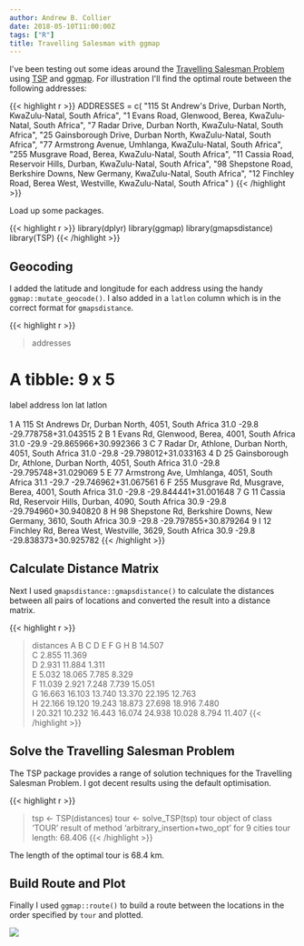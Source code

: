 ```yaml
---
author: Andrew B. Collier
date: 2018-05-10T11:00:00Z
tags: ["R"]
title: Travelling Salesman with ggmap
---
```


I've been testing out some ideas around the [Travelling Salesman Problem](https://en.wikipedia.org/wiki/Travelling_salesman_problem) using [TSP](https://cran.r-project.org/web/packages/TSP/) and [ggmap](https://cran.r-project.org/web/packages/ggmap/). For illustration I'll find the optimal route between the following addresses:

{{< highlight r >}}
ADDRESSES = c(
  "115 St Andrew's Drive, Durban North, KwaZulu-Natal, South Africa",
  "1 Evans Road, Glenwood, Berea, KwaZulu-Natal, South Africa",
  "7 Radar Drive, Durban North, KwaZulu-Natal, South Africa",
  "25 Gainsborough Drive, Durban North, KwaZulu-Natal, South Africa",
  "77 Armstrong Avenue, Umhlanga, KwaZulu-Natal, South Africa",
  "255 Musgrave Road, Berea, KwaZulu-Natal, South Africa",
  "11 Cassia Road, Reservoir Hills, Durban, KwaZulu-Natal, South Africa",
  "98 Shepstone Road, Berkshire Downs, New Germany, KwaZulu-Natal, South Africa",
  "12 Finchley Road, Berea West, Westville, KwaZulu-Natal, South Africa"
)
{{< /highlight >}}

Load up some packages.

{{< highlight r >}}
library(dplyr)
library(ggmap)
library(gmapsdistance)
library(TSP)
{{< /highlight >}}

## Geocoding

I added the latitude and longitude for each address using the handy `ggmap::mutate_geocode()`. I also added in a `latlon` column which is in the correct format for `gmapsdistance`.

{{< highlight r >}}
> addresses
# A tibble: 9 x 5
  label address                                                             lon   lat latlon              
  <chr> <chr>                                                             <dbl> <dbl> <chr>               
1 A     115 St Andrews Dr, Durban North, 4051, South Africa                31.0 -29.8 -29.778758+31.043515
2 B     1 Evans Rd, Glenwood, Berea, 4001, South Africa                    31.0 -29.9 -29.865966+30.992366
3 C     7 Radar Dr, Athlone, Durban North, 4051, South Africa              31.0 -29.8 -29.798012+31.033163
4 D     25 Gainsborough Dr, Athlone, Durban North, 4051, South Africa      31.0 -29.8 -29.795748+31.029069
5 E     77 Armstrong Ave, Umhlanga, 4051, South Africa                     31.1 -29.7 -29.746962+31.067561
6 F     255 Musgrave Rd, Musgrave, Berea, 4001, South Africa               31.0 -29.8 -29.844441+31.001648
7 G     11 Cassia Rd, Reservoir Hills, Durban, 4090, South Africa          30.9 -29.8 -29.794960+30.940820
8 H     98 Shepstone Rd, Berkshire Downs, New Germany, 3610, South Africa  30.9 -29.8 -29.797855+30.879264
9 I     12 Finchley Rd, Berea West, Westville, 3629, South Africa          30.9 -29.8 -29.838373+30.925782
{{< /highlight >}}

## Calculate Distance Matrix

Next I used `gmapsdistance::gmapsdistance()` to calculate the distances between all pairs of locations and converted the result into a distance matrix.

{{< highlight r >}}
> distances
       A      B      C      D      E      F      G      H
B 14.507                                                 
C  2.855 11.369                                          
D  2.931 11.884  1.311                                   
E  5.032 18.065  7.785  8.329                            
F 11.039  2.921  7.248  7.739 15.051                     
G 16.663 16.103 13.740 13.370 22.195 12.763              
H 22.166 19.120 19.243 18.873 27.698 18.916  7.480       
I 20.321 10.232 16.443 16.074 24.938 10.028  8.794 11.407
{{< /highlight >}}

## Solve the Travelling Salesman Problem

The TSP package provides a range of solution techniques for the Travelling Salesman Problem. I got decent results using the default optimisation.

{{< highlight r >}}
> tsp <- TSP(distances)
> tour <- solve_TSP(tsp)
> tour
object of class ‘TOUR’ 
result of method ‘arbitrary_insertion+two_opt’ for 9 cities
tour length: 68.406
{{< /highlight >}}

The length of the optimal tour is 68.4 km.

## Build Route and Plot

Finally I used `ggmap::route()` to build a route between the locations in the order specified by `tour` and plotted.

![](/img/2018/05/travelling-salesman-durban.png)
